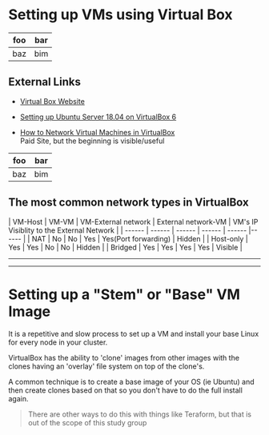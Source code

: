 # Setting up VMs using Virtual Box 


| foo | bar |
| --- | --- |
| baz | bim |

## External Links
* [Virtual Box Website](https://www.virtualbox.org/)

* [Setting up Ubuntu Server 18.04 on VirtualBox 6](https://hadisinaee.github.io/posts/setting-up-vbox6/)


* [How to Network Virtual Machines in VirtualBox](https://study.com/academy/lesson/)<BR> Paid Site, but the beginning is visible/useful

| foo | bar |
| --- | --- |
| baz | bim |

## The most common network types in VirtualBox

| VM-Host | VM-VM | VM-External network | External network-VM | VM's IP Visiblity to the External Network |
| ------ | ------ | ------ | ------ | ------ |------ |
| NAT | No | No | Yes | Yes(Port forwarding) | Hidden |
| Host-only | Yes | Yes | No | No | Hidden |
| Bridged | Yes | Yes | Yes | Yes | Visible |


- - - 
- - - 

# Setting up a "Stem" or "Base" VM Image

It is a repetitive and slow process to set up a VM and install your base Linux for every node in your cluster.

VirtualBox has the ability to 'clone' images from other images with the clones having an 'overlay' file system on top of the clone's.  

A common technique is to create a base image of your OS (ie Ubuntu) and then create clones based on that so you don't have to do the full install again.

> There are other ways to do this with things like Teraform, but that is out of the scope of this study group 
